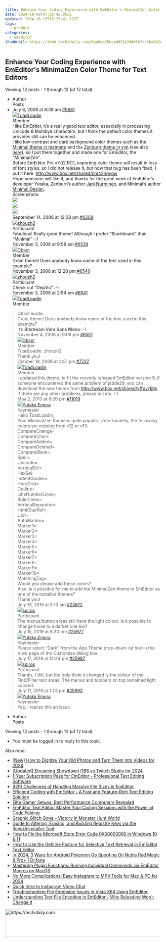```yaml
---
title: Enhance Your Coding Experience with EmEditor's MinimalZen Color Theme for Text Editors
date: 2024-10-09T07:28:42.055Z
updated: 2024-10-13T16:29:41.527Z
tags:
  - product
categories:
  - emeditor
thumbnail: https://thmb.techidaily.com/6aa0ea7bbcaddf2e39d658fccf6a692e44a4ec4a56800a8ce19cb472ff0306c6.jpg
---
```


## Enhance Your Coding Experience with EmEditor's MinimalZen Color Theme for Text Editors

Viewing 12 posts - 1 through 12 (of 12 total)

* Author  
Posts
* July 6, 2008 at 8:38 am [#5981](https://tools.techidaily.com/emeditor/products/)  
[![](https://secure.gravatar.com/avatar/9dac5ab27354edc3ff070db8ce1a1a66?s=80&d=identicon&r=g)ToadLoadin](https://www.emeditor.com/forums/users/ToadLoadin/ "View ToadLoadin's profile")  
Member  
I like EmEditor, it’s a really good text editor, especially in processing Unicode & Multibye characters, but I think the default color themes it provides still can be enhanced.  
 I like low-contrast and dark background color themes such as the [Minimal theme in textmate](http://minimaldesign.net/downloads/tools/textmate-theme) and the [Zenburn theme in vim](http://slinky.imukuppi.org/zenburnpage/) (see also [here](http://www.vim.org/scripts/script.php?script%5Fid=415)), so I put them together and made one for EmEditor, the “MinimalZen”.  
 Before EmEditor Pro v7.02 RC1, importing color theme will result in loss of font styles, so I did not release it, but now that bug has been fixed, I put it here: <http://www.box.net/shared/dnj42nqyow>  
 Hope someone will like it, and thanks for the great work of EmEditor’s developer Yutaka, Zenburn’s author [Jani Nurminen](http://slinky.imukuppi.org/), and Minimal’s author [Minimal Design](http://minimaldesign.net/).  
 Screenshots:  
[![](http://lh3.ggpht.com/toadloading/SHBxI_u7qcI/AAAAAAAAAgs/kuOrjvGgcvo/s400/MinimalZen_php.png)](https://picasaweb.google.com/toadloading/ScreenShots/photo#5219796367483578818)  
[![](http://lh3.ggpht.com/toadloading/SHBxJP3uF4I/AAAAAAAAAg0/TXldb436cdE/s400/MinimalZen_html.png)](https://picasaweb.google.com/toadloading/ScreenShots/photo#5219796371815405442)  
[![](http://lh6.ggpht.com/toadloading/SHBxJJol2DI/AAAAAAAAAg8/pcsdTGPIlno/s400/MinimalZen_cpp.png)](https://picasaweb.google.com/toadloading/ScreenShots/photo#5219796370141337650)  
September 14, 2008 at 12:38 pm [#6209](https://tools.techidaily.com/emeditor/products/)  
[![](https://secure.gravatar.com/avatar/7b5f4b0747b67d5f8b87e5b7dd57367b?s=80&d=identicon&r=g)zhouzh2](https://www.emeditor.com/forums/users/zhouzh2/ "View zhouzh2's profile")  
Participant  
Fabulous! Really good theme! Although I prefer “Blackboard” than “Minimal” :-)  
November 3, 2008 at 9:58 am [#6539](https://tools.techidaily.com/emeditor/products/)  
[![](https://secure.gravatar.com/avatar/0b283113cd178e84fe56a151f7c88d6c?s=80&d=identicon&r=g)Obkot](https://www.emeditor.com/forums/users/Obkot/ "View Obkot's profile")  
Member  
Great theme! Does anybody know name of the font used in this example?  
November 3, 2008 at 12:28 pm [#6540](https://tools.techidaily.com/emeditor/products/)  
[![](https://secure.gravatar.com/avatar/7b5f4b0747b67d5f8b87e5b7dd57367b?s=80&d=identicon&r=g)zhouzh2](https://www.emeditor.com/forums/users/zhouzh2/ "View zhouzh2's profile")  
Participant  
Check out “DejaVu” :-)  
November 3, 2008 at 2:54 pm [#6541](https://tools.techidaily.com/emeditor/products/)  
[![](https://secure.gravatar.com/avatar/9dac5ab27354edc3ff070db8ce1a1a66?s=80&d=identicon&r=g)ToadLoadin](https://www.emeditor.com/forums/users/ToadLoadin/ "View ToadLoadin's profile")  
Member  
> Obkot wrote:  
> Great theme! Does anybody know name of the font used in this example?  
 It’s **Bitstream Vera Sans Mono** :-)  
November 4, 2008 at 9:08 pm [#6551](https://tools.techidaily.com/emeditor/products/)  
[![](https://secure.gravatar.com/avatar/0b283113cd178e84fe56a151f7c88d6c?s=80&d=identicon&r=g)Obkot](https://www.emeditor.com/forums/users/Obkot/ "View Obkot's profile")  
Member  
ToadLoadin, zhouzh2  
 Thank you!  
October 18, 2009 at 4:51 pm [#7727](https://tools.techidaily.com/emeditor/products/)  
[![](https://secure.gravatar.com/avatar/9dac5ab27354edc3ff070db8ce1a1a66?s=80&d=identicon&r=g)ToadLoadin](https://www.emeditor.com/forums/users/ToadLoadin/ "View ToadLoadin's profile")  
Member  
I updated this theme, to fit the recently released EmEditor version 9, if someone encountered the same problem of jadde29, you can download the new theme from <http://www.box.net/shared/yffuyr1j6n>.  
 If there are any other problems, please tell me. :-)  
May 2, 2013 at 6:20 pm [#11019](https://tools.techidaily.com/emeditor/products/)  
[![](https://secure.gravatar.com/avatar/a0a6377144ed3636f985d87303f65ed2?s=80&d=identicon&r=g)Yutaka Emura](https://www.emeditor.com/forums/users/yemura/ "View Yutaka Emura's profile")  
Keymaster  
Hello ToadLoadin,  
 Your MinimalZen theme is quite popular. Unfortunately, the following colors are missing from v12 or v13:  
CompareChange=  
	CompareChar=  
	CompareAdded=  
	CompareDeleted=  
	CompareBlank=  
	Spell=  
	Unicode=  
	VerticalSel=  
	HexSel=  
	IndentGuides=  
	HorzGrid=  
	Outline=  
	LineNumberLines=  
	RulerLines=  
	VerticalSeparator=  
	HtmlCharRef=  
	Ucn=  
	AutoMarker=  
	Marker1=  
	Marker2=  
	Marker3=  
	Marker4=  
	Marker5=  
	Marker6=  
	Marker7=  
	Marker8=  
	Marker9=  
	Marker10=  
	MatchingTag=  
	 Would you please add these colors?  
 Also, is it possible for me to add the MinimalZen theme to EmEditor as one of the installed themes?  
 Thank you!  
July 13, 2019 at 5:13 am [#25972](https://tools.techidaily.com/emeditor/products/)  
[![](https://secure.gravatar.com/avatar/2648c86d6be81acd69aa1b71c32a251d?s=80&d=identicon&r=g)spiros](https://www.emeditor.com/forums/users/spyros/ "View spiros's profile")  
Participant  
The menus/button areas still have the light colour. Is it possible to change those to a darker one too?  
July 15, 2019 at 8:30 pm [#25977](https://tools.techidaily.com/emeditor/products/)  
[![](https://secure.gravatar.com/avatar/a0a6377144ed3636f985d87303f65ed2?s=80&d=identicon&r=g)Yutaka Emura](https://www.emeditor.com/forums/users/yemura/ "View Yutaka Emura's profile")  
Keymaster  
Please select “Dark” from the App Theme drop-down list box in the View page of the Customize dialog box.  
July 17, 2019 at 12:34 pm [#25987](https://tools.techidaily.com/emeditor/products/)  
[![](https://secure.gravatar.com/avatar/2648c86d6be81acd69aa1b71c32a251d?s=80&d=identicon&r=g)spiros](https://www.emeditor.com/forums/users/spyros/ "View spiros's profile")  
Participant  
Thanks, I did, but the only think it changed is the colour of the Find/Filter text areas. The menus and toolbars on top remained light colored.  
July 17, 2019 at 1:23 pm [#25993](https://tools.techidaily.com/emeditor/products/)  
[![](https://secure.gravatar.com/avatar/a0a6377144ed3636f985d87303f65ed2?s=80&d=identicon&r=g)Yutaka Emura](https://www.emeditor.com/forums/users/yemura/ "View Yutaka Emura's profile")  
Keymaster  
Yes, I realize this an issue.
* Author  
Posts

Viewing 12 posts - 1 through 12 (of 12 total)

* You must be logged in to reply to this topic.

<ins class="adsbygoogle"
     style="display:block"
     data-ad-format="autorelaxed"
     data-ad-client="ca-pub-7571918770474297"
     data-ad-slot="1223367746"></ins>

<ins class="adsbygoogle"
     style="display:block"
     data-ad-client="ca-pub-7571918770474297"
     data-ad-slot="8358498916"
     data-ad-format="auto"
     data-full-width-responsive="true"></ins>

<span class="atpl-alsoreadstyle">Also read:</span>
<div><ul>
<li><a href="https://fox-access.techidaily.com/new-how-to-digitize-your-old-photos-and-turn-them-into-videos-for-2024/"><u>[New] How to Digitize Your Old Photos and Turn Them Into Videos for 2024</u></a></li>
<li><a href="https://remote-screen-capture.techidaily.com/updated-streaming-showdown-obs-vs-twitch-studio-for-2024/"><u>[Updated] Streaming Showdown OBS vs Twitch Studio for 2024</u></a></li>
<li><a href="https://win-awesome.techidaily.com/1-year-subscription-pass-for-emeditor-professional-text-editing-software/"><u>1-Year Subscription Pass for EmEditor - Professional Text Editing Software</u></a></li>
<li><a href="https://win-awesome.techidaily.com/b29-challenges-of-handling-massive-file-sizes-in-emeditor/"><u>B29] Challenges of Handling Massive File Sizes in EmEditor</u></a></li>
<li><a href="https://win-awesome.techidaily.com/efficient-coding-with-emeditor-a-fast-and-feature-rich-text-editing-solution/"><u>Efficient Coding with EmEditor - A Fast and Feature-Rich Text Editing Solution</u></a></li>
<li><a href="https://review-topics.techidaily.com/elite-gamer-setups-best-performance-computers-revealed/"><u>Elite Gamer Setups: Best Performance Computers Revealed</u></a></li>
<li><a href="https://win-awesome.techidaily.com/emeditor-text-editor-master-your-coding-sessions-with-the-power-of-code-folding/"><u>EmEditor Text Editor: Master Your Coding Sessions with the Power of Code Folding</u></a></li>
<li><a href="https://network-issues.techidaily.com/graphic-glitch-gone-victory-in-monster-hunt-world/"><u>Graphic Glitch Gone - Victory in Monster Hunt World</u></a></li>
<li><a href="https://win-forum.techidaily.com/guide-to-altering-erasing-and-building-registry-keys-via-the-revouninstaller-tool/"><u>Guide to Altering, Erasing, and Building Registry Keys via the RevoUninstaller Tool</u></a></li>
<li><a href="https://win11-tips.techidaily.com/how-to-fix-the-microsoft-store-error-code-0x00000000-in-windows-10-and-11/"><u>How to Fix the Microsoft Store Error Code 0X00000000 in Windows 10 & 11</u></a></li>
<li><a href="https://win-awesome.techidaily.com/how-to-use-the-getline-feature-for-selective-text-retrieval-in-emeditor-text-editor/"><u>How to Use the GetLine Feature for Selective Text Retrieval in EmEditor Text Editor</u></a></li>
<li><a href="https://pokemon-go-android.techidaily.com/in-2024-3-ways-for-android-pokemon-go-spoofing-on-nubia-red-magic-9-proplus-drfone-by-drfone-virtual-android/"><u>In 2024, 3 Ways for Android Pokemon Go Spoofing On Nubia Red Magic 9 Pro+ | Dr.fone</u></a></li>
<li><a href="https://win-awesome.techidaily.com/mastering-plugin-functions-running-individual-commands-via-emeditor-macros-on-macos/"><u>Mastering Plugin Functions: Running Individual Commands via EmEditor Macros on MacOS</u></a></li>
<li><a href="https://instagram-clips.techidaily.com/no-more-complications-easy-instagram-to-mp4-tools-for-mac-and-pc-for-2024/"><u>No More Complications! Easy Instagram to MP4 Tools for Mac & PC for 2024</u></a></li>
<li><a href="https://instagram-video-recordings.techidaily.com/quick-intro-to-instagram-video-chat/"><u>Quick Intro to Instagram Video Chat</u></a></li>
<li><a href="https://win-awesome.techidaily.com/troubleshooting-file-extension-issues-in-vista-x64-using-emeditor/"><u>Troubleshooting File Extension Issues in Vista X64 Using EmEditor</u></a></li>
<li><a href="https://win-awesome.techidaily.com/understanding-text-file-encoding-in-emeditor-why-reloading-wont-change-it/"><u>Understanding Text File Encoding in EmEditor - Why Reloading Won't Change It</u></a></li>
</ul></div>

<!-- affiliate ads begin -->
<a href="https://aligracehair.sjv.io/c/5597632/1975807/19272" target="_top" id="1975807">
  <img src="//a.impactradius-go.com/display-ad/19272-1975807" border="0" alt="https://techidaily.com" width="728" height="90"/>
</a>
<img height="0" width="0" src="https://aligracehair.sjv.io/i/5597632/1975807/19272" style="position:absolute;visibility:hidden;" border="0" />
<!-- affiliate ads end -->

